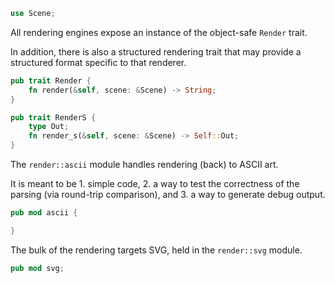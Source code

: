 ```rust
use Scene;
```

All rendering engines expose an instance of the object-safe `Render` trait.

In addition, there is also a structured rendering trait that may provide
a structured format specific to that renderer.
```rust
pub trait Render {
    fn render(&self, scene: &Scene) -> String;
}

pub trait RenderS {
    type Out;
    fn render_s(&self, scene: &Scene) -> Self::Out;
}
```

The `render::ascii` module handles rendering (back) to ASCII art.

It is meant to be 1. simple code, 2. a way to test the correctness
of the parsing (via round-trip comparison), and 3. a way to generate
debug output.

```rust
pub mod ascii {

}
```

The bulk of the rendering targets SVG, held in the `render::svg` module.

```rust
pub mod svg;
```
